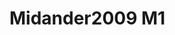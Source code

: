 <a name="material" />

# Midander2009 M1
<script type="application/ld+json">
  {
    "@context": "https://schema.org/",
    "@type": "ChemicalSubstance",
    "http://purl.org/dc/terms/conformsTo":
      {
        "@type": "CreativeWork",
        "@id": "https://bioschemas.org/profiles/ChemicalSubstance/0.4-RELEASE/"
      },
    "@id": "https://egonw.github.io/nanowiki/nanowiki433.html#material",
    "name": "Midander2009 M1",
    "sameAs": "http://127.0.0.1/mediawiki/index.php/Special:URIResolver/Midander2009_M1"
  }
</script>

